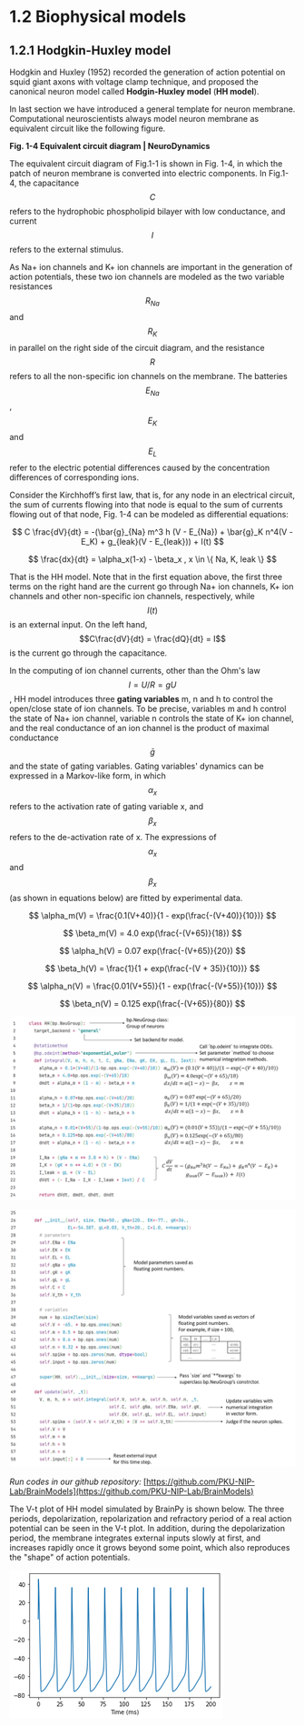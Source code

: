 # 1.2 Biophysical models

## 1.2.1 Hodgkin-Huxley model

Hodgkin and Huxley \(1952\) recorded the generation of action potential on squid giant axons with voltage clamp technique, and proposed the canonical neuron model called **Hodgin-Huxley model** \(**HH model**\).

In last section we have introduced a general template for neuron membrane. Computational neuroscientists always model neuron membrane as equivalent circuit like the following figure.

**Fig. 1-4 Equivalent circuit diagram \| NeuroDynamics**

The equivalent circuit diagram of Fig.1-1 is shown in Fig. 1-4, in which the patch of neuron membrane is converted into electric components. In Fig.1-4, the capacitance $$C$$ refers to the hydrophobic phospholipid bilayer with low conductance, and current $$I$$ refers to the external stimulus.

As Na+ ion channels and K+ ion channels are important in the generation of action potentials, these two ion channels are modeled as the two variable resistances $$R_{Na}$$ and $$R_K$$ in parallel on the right side of the circuit diagram, and the resistance $$R$$ refers to all the non-specific ion channels on the membrane. The batteries $$E_{Na}$$, $$E_K$$ and $$E_L$$ refer to the electric potential differences caused by the concentration differences of corresponding ions.

Consider the Kirchhoff’s first law, that is, for any node in an electrical circuit, the sum of currents flowing into that node is equal to the sum of currents flowing out of that node, Fig. 1-4 can be modeled as differential equations:

$$
C \frac{dV}{dt} = -(\bar{g}_{Na} m^3 h (V - E_{Na}) + \bar{g}_K n^4(V - E_K) + g_{leak}(V - E_{leak})) + I(t)
$$

$$
\frac{dx}{dt} = \alpha_x(1-x) - \beta_x , x \in \{ Na, K, leak \}
$$

That is the HH model. Note that in the first equation above, the first three terms on the right hand are the current go through Na+ ion channels, K+ ion channels and other non-specific ion channels, respectively, while $$I(t)$$ is an external input. On the left hand, $$C\frac{dV}{dt} = \frac{dQ}{dt} = I$$ is the current go through the capacitance.

In the computing of ion channel currents, other than the Ohm's law $$I = U/R = gU$$, HH model introduces three **gating variables** m, n and h to control the open/close state of ion channels. To be precise, variables m and h control the state of Na+ ion channel, variable n controls the state of K+ ion channel, and the real conductance of an ion channel is the product of maximal conductance $$\bar{g}$$ and the state of gating variables. Gating variables' dynamics can be expressed in a Markov-like form, in which $$\alpha_x$$ refers to the activation rate of gating variable x, and $$\beta_x$$ refers to the de-activation rate of x. The expressions of $$\alpha_x$$ and $$\beta_x$$ \(as shown in equations below\) are fitted by experimental data.

$$
\alpha_m(V) = \frac{0.1(V+40)}{1 - exp(\frac{-(V+40)}{10})}
$$

$$
\beta_m(V) = 4.0 exp(\frac{-(V+65)}{18})
$$

$$
\alpha_h(V) = 0.07 exp(\frac{-(V+65)}{20})
$$

$$
\beta_h(V) = \frac{1}{1 + exp(\frac{-(V + 35)}{10})}
$$

$$
\alpha_n(V) = \frac{0.01(V+55)}{1 - exp(\frac{-(V+55)}{10})}
$$

$$
\beta_n(V) = 0.125 exp(\frac{-(V+65)}{80})
$$

![png](../.gitbook/assets/HH1%20%281%29.png)

![png](../.gitbook/assets/HH2.png)

_Run codes in our github repository:_ [https://github.com/PKU-NIP-Lab/BrainModels](https://github.com/PKU-NIP-Lab/BrainModels)

The V-t plot of HH model simulated by BrainPy is shown below. The three periods, depolarization, repolarization and refractory period of a real action potential can be seen in the V-t plot. In addition, during the depolarization period, the membrane integrates external inputs slowly at first, and increases rapidly once it grows beyond some point, which also reproduces the "shape" of action potentials.

![png](../.gitbook/assets/output_27_0.png)


